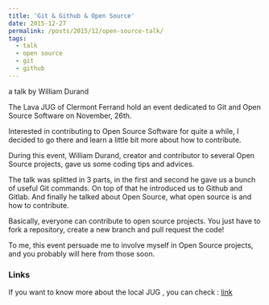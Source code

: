 ```yaml
---
title: 'Git & Github & Open Source'
date: 2015-12-27
permalink: /posts/2015/12/open-source-talk/
tags:
  - talk
  - open source
  - git
  - github
---
```

a talk by William Durand

The Lava JUG of Clermont Ferrand hold an event dedicated to Git and Open Source Software on November, 26th. 

Interested in contributing to Open Source Software for quite a while, I decided to go there and learn a little bit more about how to contribute. 

During this event, William Durand, creator and contributor to several Open Source projects, gave us some coding tips and advices.

The talk was splitted in 3 parts, in the first and second he gave us a bunch of useful Git commands. On top of that he introduced us to Github and Gitlab. And finally he talked about Open Source, what open source is and how to contribute. 

Basically, everyone can contribute to open source projects. You just have to fork a repository, create a new branch and pull request the code!

To me, this event persuade me to involve myself in Open Source projects, and you probably will here from those soon.

### Links
If you want to know more about the local JUG , you can check : [link](https://www.lavajug.org/)
